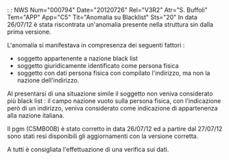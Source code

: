 :  : NWS Num="000794" Date="20120726" Rel="V3R2" Atr="S. Buffoli" Tem="APP" App="C5" Tit="Anomalia su Blacklist" Sts="20"
In data 26/07/12 è stata riscontrata un'anomalia presente nella struttura sin dalla prima versione.

L'anomalia si manifestava in compresenza dei seguenti fattori : 
-  soggetto appartenente a nazione black list
-  soggetto giuridicamente identificato come persona fisica
-  soggetto con dati persona fisica con compilato l'indirizzo, ma non la nazione dell'indirizzo.

Al presentarsi di una situazione simile il soggetto non veniva considerato più black list :  il campo
nazione vuoto sulla persona fisica, con l'indicazione però di un indirizzo, veniva considerato come indicazione di appartenenza alla nazione italiana.

Il pgm (C5MB00B) è stato corretto in data 26/07/12 ed a partire dal 27/07/12 sono stati resi disponibili gli aggiornamenti con la versione corretta.

A tutti è consigliata l'effettuazione di una verifica sui dati.
